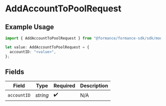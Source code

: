 # AddAccountToPoolRequest

## Example Usage

```typescript
import { AddAccountToPoolRequest } from "@formance/formance-sdk/sdk/models/shared";

let value: AddAccountToPoolRequest = {
  accountID: "<value>",
};
```

## Fields

| Field              | Type               | Required           | Description        |
| ------------------ | ------------------ | ------------------ | ------------------ |
| `accountID`        | *string*           | :heavy_check_mark: | N/A                |